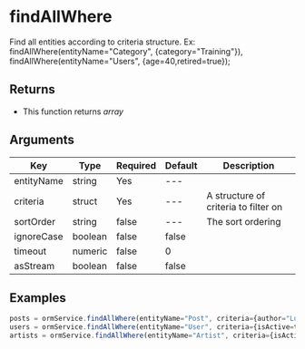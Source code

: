 # findAllWhere

Find all entities according to criteria structure. Ex: findAllWhere(entityName="Category", {category="Training"}), findAllWhere(entityName="Users", {age=40,retired=true});

## Returns

* This function returns _array_

## Arguments

| Key        | Type    | Required | Default | Description                          |
| ---------- | ------- | -------- | ------- | ------------------------------------ |
| entityName | string  | Yes      | ---     |                                      |
| criteria   | struct  | Yes      | ---     | A structure of criteria to filter on |
| sortOrder  | string  | false    | ---     | The sort ordering                    |
| ignoreCase | boolean | false    | false   |                                      |
| timeout    | numeric | false    | 0       |                                      |
| asStream   | boolean | false    | false   |                                      |

## Examples

```javascript
posts = ormService.findAllWhere(entityName="Post", criteria={author="Luis Majano"});
users = ormService.findAllWhere(entityName="User", criteria={isActive=true});
artists = ormService.findAllWhere(entityName="Artist", criteria={isActive=true, artist="Monet"});
```
